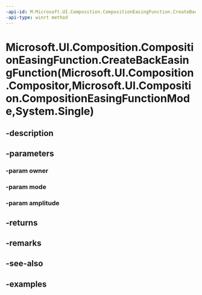 ```yaml
---
-api-id: M:Microsoft.UI.Composition.CompositionEasingFunction.CreateBackEasingFunction(Microsoft.UI.Composition.Compositor,Microsoft.UI.Composition.CompositionEasingFunctionMode,System.Single)
-api-type: winrt method
---
```


# Microsoft.UI.Composition.CompositionEasingFunction.CreateBackEasingFunction(Microsoft.UI.Composition.Compositor,Microsoft.UI.Composition.CompositionEasingFunctionMode,System.Single)

<!--
public static Microsoft.UI.Composition.BackEasingFunction CreateBackEasingFunction (Microsoft.UI.Composition.Compositor owner, Microsoft.UI.Composition.CompositionEasingFunctionMode mode, float amplitude);
-->


## -description

## -parameters

### -param owner

### -param mode

### -param amplitude

## -returns

## -remarks

## -see-also

## -examples


